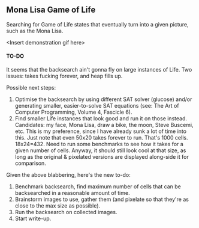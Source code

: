 ## Mona Lisa Game of Life
Searching for Game of Life states that eventually turn into a given picture, such as the Mona Lisa.

\<Insert demonstration gif here>

#### TO-DO
It seems that the backsearch ain't gonna fly on large instances of Life. Two issues: takes fucking forever, and heap fills up.

Possible next steps:

1. Optimise the backsearch by using different SAT solver (glucose) and/or generating smaller, easier-to-solve SAT equations (see: The Art of Computer Programming, Volume 4, Fascicle 6).
2. Find smaller Life instances that look good and run it on those instead. Candidates: my face, Mona Lisa, draw a bike, the moon, Steve Buscemi, etc. This is my preference, since I have already sunk a lot of time into this. Just note that even 50x20 takes forever to run. That's 1000 cells. 18x24=432. Need to run some benchmarks to see how it takes for a given number of cells. Anyway, it should still look cool at that size, as long as the original & pixelated versions are displayed along-side it for comparison.

Given the above blabbering, here's the new to-do:

1. Benchmark backsearch, find maximum number of cells that can be backsearched in a reasonable amount of time.
2. Brainstorm images to use, gather them (and pixelate so that they're as close to the max size as possible).
3. Run the backsearch on collected images.
4. Start write-up.
